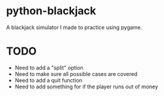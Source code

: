 # python-blackjack

A blackjack simulator I made to practice using pygame.

# TODO
- Need to add a "split" option
- Need to make sure all possible cases are covered
- Need to add a quit function
- Need to add something for if the player runs out of money

